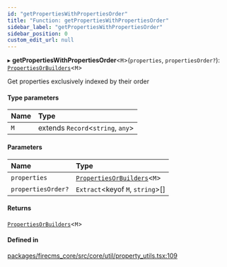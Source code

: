 ```yaml
---
id: "getPropertiesWithPropertiesOrder"
title: "Function: getPropertiesWithPropertiesOrder"
sidebar_label: "getPropertiesWithPropertiesOrder"
sidebar_position: 0
custom_edit_url: null
---
```


▸ **getPropertiesWithPropertiesOrder**\<`M`\>(`properties`, `propertiesOrder?`): [`PropertiesOrBuilders`](../types/PropertiesOrBuilders.md)\<`M`\>

Get properties exclusively indexed by their order

#### Type parameters

| Name | Type |
| :------ | :------ |
| `M` | extends `Record`\<`string`, `any`\> |

#### Parameters

| Name | Type |
| :------ | :------ |
| `properties` | [`PropertiesOrBuilders`](../types/PropertiesOrBuilders.md)\<`M`\> |
| `propertiesOrder?` | `Extract`\<keyof `M`, `string`\>[] |

#### Returns

[`PropertiesOrBuilders`](../types/PropertiesOrBuilders.md)\<`M`\>

#### Defined in

[packages/firecms_core/src/core/util/property_utils.tsx:109](https://github.com/FireCMSco/firecms/blob/d45f3739/packages/firecms_core/src/core/util/property_utils.tsx#L109)

